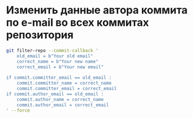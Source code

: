 # Изменить данные автора коммита по e-mail во всех коммитах репозитория 

```bash
git filter-repo --commit-callback '
	old_email = b"Your old email"
	correct_name = b"Your new name"
	correct_email = b"Your new email"
 
if commit.committer_email == old_email :
	commit.committer_name = correct_name
	commit.committer_email = correct_email
if commit.author_email == old_email : 
	commit.author_name = correct_name
	commit.author_email = correct_email
' --force
```
